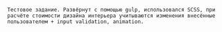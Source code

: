	Тестовое задание. Развёрнут с помощью gulp, использовался SCSS, при расчёте стоимости дизайна интерьера учитываются изменения внесённые пользователем + input validation, animation.

